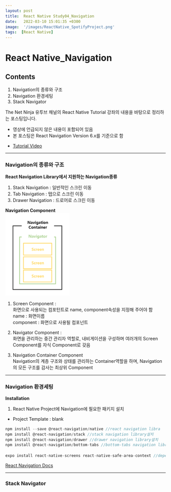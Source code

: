 ```yaml
---
layout: post
title:  React Native Study04_Navigation
date:   2022-03-10 15:01:35 +0300
image:  '/images/ReactNative_SpotifyProject.png'
tags:  [React Native]
---
```


# React Native_Navigation<br/>

## Contents<br/>
1. Navigation의 종류와 구조<br/>
2. Navigation 환경세팅<br/>
3. Stack Navigator<br/>

The Net Ninja 유투브 채널의 React Native Tutorial 강좌의 내용을 바탕으로 정리하는 포스팅입니다. 
- 영상에 언급되지 않은 내용이 포함되어 있음
- 본 포스팅은 React Navigation Version 6.x를 기준으로 함

* [Tutorial Video](https://www.youtube.com/watch?v=cS4PgI3zBzY)

___

### Navigation의 종류와 구조 <br/>
**React Navigation Library에서 지원하는 Navigation종류**<br/>
  1) Stack Navigation : 일반적인 스크린 이동 <br/>
  2) Tab Navigation : 탭으로 스크린 이동<br/>
  3) Drawer Navigation : 드로어로 스크린 이동<br/>

**Navigation Component**<br/>
<img src="/images/Posting/ReactNative/Navigation/01.png" alt="Project" width="40%" height="40%">

  1) Screen Component : <br/>
  화면으로 사용되는 컴포턴트로 name, component속성을 지정해 주어야 함<br/>
    name : 화면이름<br/>
    component : 화면으로 사용될 컴포넌트<br/>

  2) Navigator Component : <br/>
  화면을 관리하는 중간 관리자 역할로, 내비게이션을 구성하며 여러개의 Screen Component를 자식 Component로 갖음<br/>
  
  3) Navigation Container Component<br/>
  Navigation의 계층 구조와 상태를 관리하는 Container역할을 하며, Navigation의 모든 구조를 감사는 최상위 Component<br/>

___

### Navigation 환경세팅<br/>

**Installation**<br/>
1) React Native Project에 Navigation에 필요한 패키지 설치<br/>
* Project Template : blank

```javascript
npm install --save @react-navigation/native //react navigation libra
npm install @react-navigation/stack //stack navigation library설치
npm install @react-navigation/drawer //drawer navigation library설치
npm install @react-navigation/bottom-tabs //bottom-tabs navigation library설치

expo install react-native-screens react-native-safe-area-context //dependencies 추가설치(호환되는 라이브러리들의 버전이 설치됨)

```
[React Navigation Docs](https://reactnavigation.org/docs/getting-started)

___

### Stack Navigator<br/>




